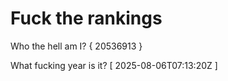# Fuck the rankings

Who the hell am I?
{ 20536913 }

What fucking year is it?
[ 2025-08-06T07:13:20Z ]
